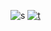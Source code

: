 ![s](https://github-readme-stats.vercel.app/api?username=miermontoto&count_private=true&show_icons=true&theme=onedark)
[![t](https://github-readme-stats.vercel.app/api/top-langs/?username=miermontoto&exclude_repo=TEC)](https://github.com/miermontoto/github-readme-stats)
